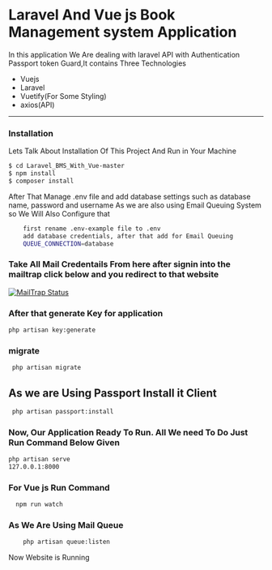 # Laravel And Vue js Book Management system Application 



In this application We Are dealing with laravel API with Authentication Passport token Guard,It contains Three Technologies
  - Vuejs
  - Laravel
  - Vuetify(For Some Styling)
  - axios(API)
---
### Installation
Lets Talk About Installation Of This Project And Run in Your Machine

```bash
$ cd Laravel_BMS_With_Vue-master
$ npm install 
$ composer install
```
After That Manage .env file and add database settings such as database name, password and username
As we are also using Email Queuing System so We Will Also Configure that

```bash
    first rename .env-example file to .env
    add database credentials, after that add for Email Queuing
    QUEUE_CONNECTION=database
```
### Take All Mail Credentails From here after signin into the mailtrap click below and you redirect to that website
[![MailTrap Status](https://travis-ci.org/joemccann/dillinger.svg?branch=master)](https://mailtrap.io/)

### After that generate Key for application
```sh
php artisan key:generate
```
###  migrate
```sh
 php artisan migrate
```
## As we are Using Passport Install it Client
```sh
 php artisan passport:install
```
### Now, Our Application Ready To Run. All We need To Do Just Run Command Below Given
```sh
php artisan serve
127.0.0.1:8000
```
### For Vue js Run Command
```sh
  npm run watch
```
### As We Are Using Mail Queue
```sh
    php artisan queue:listen
```
Now Website is Running 


